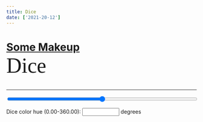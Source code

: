 ```yaml
---
title: Dice
date: ['2021-20-12']
---
```


# [Some Makeup](/) **Dice**

<div class="wrapper">
	<Dice bg hue={deg} />
</div>

<hr/>

<p>
	<input type="range" bind:value={deg} min="0" max="359.99" step="0.01">
</p>

<p>
	<label>
		Dice color hue (0.00-360.00):
		<input type="number" inputmode="decimal" min="0" max="359.99" maxlength="6" step="0.01" bind:value={deg} /> degrees
	</label>
</p>

<script>
	import Dice from '../libs/css-dice/dice.svelte';
	import {onDestroy} from 'svelte';
	let deg = 358.7;
	$: setCssColor = setNewCssColors({fg: deg});

	const setNewCssColors = ({fg}) => {
		if (typeof document === 'undefined') return false;
		document.documentElement.style.setProperty('--new-fg-h', fg);
		document.documentElement.classList.add('new-colors');
		return true;
	};

	onDestroy(() => typeof document !== 'undefined' ? document.documentElement.classList.remove('new-colors') : false);
</script>

<style>
	@import '../app-input.css';

	:global(:root.new-colors) {
		--bg: hsl(var(--new-fg-h,358.7),25%,5%);
		--fg: hsl(var(--new-fg-h,358.7),75%,75%);
	}

	h1 strong {
		display: block;
		font-size: 2em;
		font-family: serif;
		font-weight: normal;
		text-transform: none;
	}

	.wrapper {
		display: grid;
		place-items: center;
	}

	input {
		width: calc(6ch + 4em);
		text-align: center;
	}

	input[type="range"] {
		width: 100%;
	}
</style>
